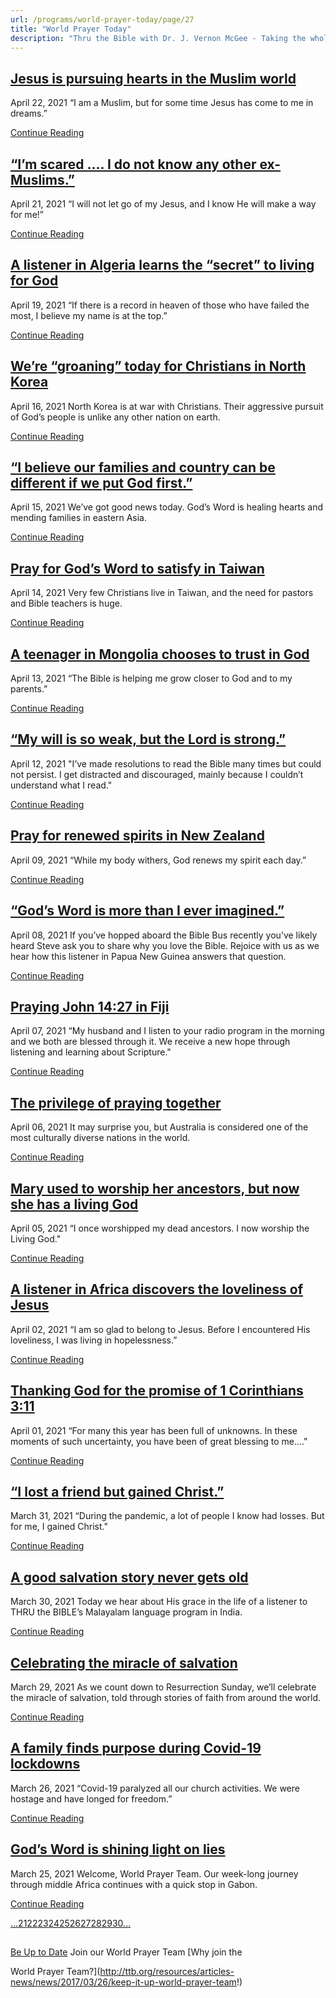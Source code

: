 ```yaml
---
url: /programs/world-prayer-today/page/27
title: "World Prayer Today"
description: "Thru the Bible with Dr. J. Vernon McGee - Taking the whole Word to the whole world"
---
```







## [Jesus is pursuing hearts in the Muslim world](../world-prayer-today/2021/04/22/jesus-is-pursuing-hearts-in-the-muslim-world)


April 22, 2021
“I am a Muslim, but for some time Jesus has come to me in dreams.”


[Continue Reading](../world-prayer-today/2021/04/22/jesus-is-pursuing-hearts-in-the-muslim-world)




## [“I’m scared …. I do not know any other ex-Muslims.”](../world-prayer-today/2021/04/21/i-m-scared-i-do-not-know-any-other-ex-muslims)


April 21, 2021
“I will not let go of my Jesus, and I know He will make a way for me!”


[Continue Reading](../world-prayer-today/2021/04/21/i-m-scared-i-do-not-know-any-other-ex-muslims)




## [A listener in Algeria learns the “secret” to living for God](../world-prayer-today/2021/04/19/a-listener-in-algeria-learns-the-secret-to-living-for-god)


April 19, 2021
“If there is a record in heaven of those who have failed the most, I believe my name is at the top.”


[Continue Reading](../world-prayer-today/2021/04/19/a-listener-in-algeria-learns-the-secret-to-living-for-god)




## [We’re “groaning” today for Christians in North Korea](../world-prayer-today/2021/04/16/we-re-groaning-today-for-christians-in-north-korea)


April 16, 2021
North Korea is at war with Christians. Their aggressive pursuit of God’s people is unlike any other nation on earth.


[Continue Reading](../world-prayer-today/2021/04/16/we-re-groaning-today-for-christians-in-north-korea)




## [“I believe our families and country can be different if we put God first.”](../world-prayer-today/2021/04/15/i-believe-our-families-and-country-can-be-different-if-we-put-god-first)


April 15, 2021
We’ve got good news today. God’s Word is healing hearts and mending families in eastern Asia.


[Continue Reading](../world-prayer-today/2021/04/15/i-believe-our-families-and-country-can-be-different-if-we-put-god-first)




## [Pray for God’s Word to satisfy in Taiwan](../world-prayer-today/2021/04/14/pray-for-god-s-word-to-satisfy-in-taiwan)


April 14, 2021
Very few Christians live in Taiwan, and the need for pastors and Bible teachers is huge.


[Continue Reading](../world-prayer-today/2021/04/14/pray-for-god-s-word-to-satisfy-in-taiwan)




## [A teenager in Mongolia chooses to trust in God](../world-prayer-today/2021/04/13/a-teenager-in-mongolia-chooses-to-trust-in-god)


April 13, 2021
“The Bible is helping me grow closer to God and to my parents.”


[Continue Reading](../world-prayer-today/2021/04/13/a-teenager-in-mongolia-chooses-to-trust-in-god)




## [“My will is so weak, but the Lord is strong.”](../world-prayer-today/2021/04/12/my-will-is-so-weak-but-the-lord-is-strong)


April 12, 2021
"I’ve made resolutions to read the Bible many times but could not persist. I get distracted and discouraged, mainly because I couldn’t understand what I read."


[Continue Reading](../world-prayer-today/2021/04/12/my-will-is-so-weak-but-the-lord-is-strong)




## [Pray for renewed spirits in New Zealand](../world-prayer-today/2021/04/09/pray-for-renewed-spirits-in-new-zealand)


April 09, 2021
“While my body withers, God renews my spirit each day.”


[Continue Reading](../world-prayer-today/2021/04/09/pray-for-renewed-spirits-in-new-zealand)




## [“God’s Word is more than I ever imagined.”](../world-prayer-today/2021/04/08/god-s-word-is-more-than-i-ever-imagined)


April 08, 2021
If you’ve hopped aboard the Bible Bus recently you’ve likely heard Steve ask you to share why you love the Bible. Rejoice with us as we hear how this listener in Papua New Guinea answers that question.


[Continue Reading](../world-prayer-today/2021/04/08/god-s-word-is-more-than-i-ever-imagined)




## [Praying John 14:27 in Fiji](../world-prayer-today/2021/04/07/praying-john-14-27-in-fiji)


April 07, 2021
“My husband and I listen to your radio program in the morning and we both are blessed through it. We receive a new hope through listening and learning about Scripture."


[Continue Reading](../world-prayer-today/2021/04/07/praying-john-14-27-in-fiji)




## [The privilege of praying together](../world-prayer-today/2021/04/06/the-privilege-of-praying-together)


April 06, 2021
It may surprise you, but Australia is considered one of the most culturally diverse nations in the world.


[Continue Reading](../world-prayer-today/2021/04/06/the-privilege-of-praying-together)




## [Mary used to worship her ancestors, but now she has a living God](../world-prayer-today/2021/04/05/mary-used-to-worship-her-ancestors-but-now-she-has-a-living-god)


April 05, 2021
“I once worshipped my dead ancestors. I now worship the Living God."


[Continue Reading](../world-prayer-today/2021/04/05/mary-used-to-worship-her-ancestors-but-now-she-has-a-living-god)




## [A listener in Africa discovers the loveliness of Jesus](../world-prayer-today/2021/04/02/a-listener-in-africa-discovers-the-loveliness-of-jesus)


April 02, 2021
“I am so glad to belong to Jesus. Before I encountered His loveliness, I was living in hopelessness.”


[Continue Reading](../world-prayer-today/2021/04/02/a-listener-in-africa-discovers-the-loveliness-of-jesus)




## [Thanking God for the promise of 1 Corinthians 3:11](../world-prayer-today/2021/04/01/thanking-god-for-the-promise-of-1-corinthians-3-11)


April 01, 2021
“For many this year has been full of unknowns. In these moments of such uncertainty, you have been of great blessing to me...."


[Continue Reading](../world-prayer-today/2021/04/01/thanking-god-for-the-promise-of-1-corinthians-3-11)




## [“I lost a friend but gained Christ.”](../world-prayer-today/2021/03/31/i-lost-a-friend-but-gained-christ)


March 31, 2021
“During the pandemic, a lot of people I know had losses. But for me, I gained Christ."﻿


[Continue Reading](../world-prayer-today/2021/03/31/i-lost-a-friend-but-gained-christ)




## [A good salvation story never gets old](../world-prayer-today/2021/03/30/a-good-salvation-story-never-gets-old)


March 30, 2021
Today we hear about His grace in the life of a listener to THRU the BIBLE’s Malayalam language program in India.


[Continue Reading](../world-prayer-today/2021/03/30/a-good-salvation-story-never-gets-old)




## [Celebrating the miracle of salvation](../world-prayer-today/2021/03/29/celebrating-the-miracle-of-salvation)


March 29, 2021
As we count down to Resurrection Sunday, we’ll celebrate the miracle of salvation, told through stories of faith from around the world.


[Continue Reading](../world-prayer-today/2021/03/29/celebrating-the-miracle-of-salvation)




## [A family finds purpose during Covid-19 lockdowns](../world-prayer-today/2021/03/26/a-family-finds-purpose-during-covid-19-lockdowns)


March 26, 2021
“Covid-19 paralyzed all our church activities. We were hostage and have longed for freedom.”


[Continue Reading](../world-prayer-today/2021/03/26/a-family-finds-purpose-during-covid-19-lockdowns)




## [God’s Word is shining light on lies](../world-prayer-today/2021/03/25/god-s-word-is-shining-light-on-lies)


March 25, 2021
Welcome, World Prayer Team. Our week-long journey through middle Africa continues with a quick stop in Gabon.


[Continue Reading](../world-prayer-today/2021/03/25/god-s-word-is-shining-light-on-lies)





[...](https://ttb.org/programs/world-prayer-today/page/20)[21](https://ttb.org/programs/world-prayer-today/page/21)[22](https://ttb.org/programs/world-prayer-today/page/22)[23](https://ttb.org/programs/world-prayer-today/page/23)[24](https://ttb.org/programs/world-prayer-today/page/24)[25](https://ttb.org/programs/world-prayer-today/page/25)[26](https://ttb.org/programs/world-prayer-today/page/26)[27](https://ttb.org/programs/world-prayer-today/page/27)[28](https://ttb.org/programs/world-prayer-today/page/28)[29](https://ttb.org/programs/world-prayer-today/page/29)[30](https://ttb.org/programs/world-prayer-today/page/30)[...](https://ttb.org/programs/world-prayer-today/page/31)





## 




[Be Up to Date](http://feeds.feedburner.com/WorldPrayerToday "World Prayer Today RSS Feed")
Join our World Prayer Team
[Why join the  

World Prayer Team?](http://ttb.org/resources/articles-news/news/2017/03/26/keep-it-up-world-prayer-team!)




